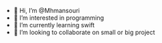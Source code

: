 - 👋 Hi, I’m @Mhmansouri
- 👀 I’m interested in programming
- 🌱 I’m currently learning swift
- 💞️ I’m looking to collaborate on small or big project

<!---
Mhmansouri/Mhmansouri is a ✨ special ✨ repository because its `README.md` (this file) appears on your GitHub profile.
You can click the Preview link to take a look at your changes.
--->
